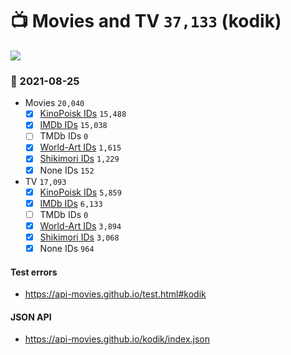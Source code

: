 # :tv: Movies and TV `37,133` (kodik)

<a href="https://API-Movies.github.io"><img src="https://API-Movies.github.io/banner.png?cache"></a>

### :date: 2021-08-25
- Movies `20,040`
  - [x] <a href="https://API-Movies.github.io/kodik/movie_kinopoisk_ids.json">KinoPoisk IDs</a> `15,488`
  - [x] <a href="https://API-Movies.github.io/kodik/movie_imdb_ids.json">IMDb IDs</a> `15,038`
  - [ ] TMDb IDs `0`
  - [x] <a href="https://API-Movies.github.io/kodik/movie_world_art_ids.json">World-Art IDs</a> `1,615`
  - [x] <a href="https://API-Movies.github.io/kodik/movie_shikimori_ids.json">Shikimori IDs</a> `1,229`
  - [x] None IDs `152`
- TV `17,093`
  - [x] <a href="https://API-Movies.github.io/kodik/tv_kinopoisk_ids.json">KinoPoisk IDs</a> `5,859`
  - [x] <a href="https://API-Movies.github.io/kodik/tv_imdb_ids.json">IMDb IDs</a> `6,133`
  - [ ] TMDb IDs `0`
  - [x] <a href="https://API-Movies.github.io/kodik/tv_world_art_ids.json">World-Art IDs</a> `3,894`
  - [x] <a href="https://API-Movies.github.io/kodik/tv_shikimori_ids.json">Shikimori IDs</a> `3,068`
  - [x] None IDs `964`
#### Test errors
- <a href='https://api-movies.github.io/test.html#kodik'>https://api-movies.github.io/test.html#kodik</a>
#### JSON API
- <a href='https://api-movies.github.io/kodik/index.json'>https://api-movies.github.io/kodik/index.json</a>
